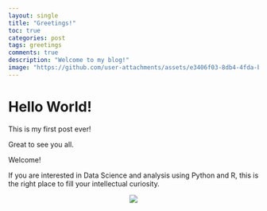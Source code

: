 ```yaml
--- 
layout: single
title: "Greetings!"
toc: true
categories: post
tags: greetings
comments: true 
description: "Welcome to my blog!"
image: "https://github.com/user-attachments/assets/e3406f03-8db4-4fda-bd2d-351d76686472"
---
```

# Hello World!
  
This is my first post ever!

Great to see you all.

Welcome!

If you are interested in Data Science and analysis using Python and R, this is the right place to fill your intellectual curiosity. 


<p align="center"><img src="https://github.com/user-attachments/assets/e3406f03-8db4-4fda-bd2d-351d76686472"></p>

